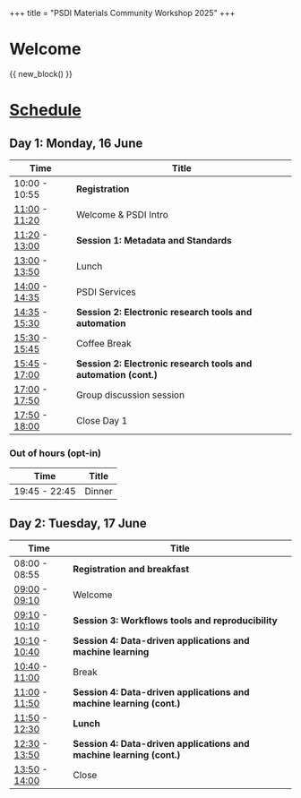 +++
title = "PSDI Materials Community Workshop 2025"
+++

# Welcome

{{ new_block() }}

# [Schedule](/programme)


## Day 1: Monday, 16 June

| Time | Title |
| ---- | ----- |
|10:00 - 10:55| **Registration**|
|[11:00](https://time.is/1100_16_June_2025_in_BST) - [11:20](https://time.is/1120_16_June_2025_in_BST)| Welcome & PSDI Intro|
|[11:20](https://time.is/1120_16_June_2025_in_BST) - [13:00](https://time.is/1300_16_June_2025_in_BST)| **Session 1: Metadata and Standards**|
|[13:00](https://time.is/1300_16_June_2025_in_BST) - [13:50](https://time.is/1350_16_June_2025_in_BST)| Lunch|
|[14:00](https://time.is/1400_16_June_2025_in_BST) - [14:35](https://time.is/1435_16_June_2025_in_BST)|PSDI Services|
|[14:35](https://time.is/1435_16_June_2025_in_BST) - [15:30](https://time.is/1530_16_June_2025_in_BST)| **Session 2: Electronic research tools and automation**|
|[15:30](https://time.is/1530_16_June_2025_in_BST) - [15:45](https://time.is/1545_16_June_2025_in_BST)| Coffee Break|
|[15:45](https://time.is/1545_16_June_2025_in_BST) - [17:00](https://time.is/1700_16_June_2025_in_BST)| **Session 2: Electronic research tools and automation (cont.)**|
|[17:00](https://time.is/1700_16_June_2025_in_BST) - [17:50](https://time.is/1750_16_June_2025_in_BST)| Group discussion session|
|[17:50](https://time.is/1750_16_June_2025_in_BST) - [18:00](https://time.is/1800_16_June_2025_in_BST)| Close Day 1|

### Out of hours (opt-in)

| Time | Title |
| ---- | ----- |
|19:45 - 22:45| Dinner|

## Day 2: Tuesday, 17 June

| Time | Title |
| ---- | ----- |
|08:00 - 08:55| **Registration and breakfast**|
|[09:00](https://time.is/0900_17_June_2025_in_BST) - [09:10](https://time.is/0910_17_June_2025_in_BST)| Welcome |
|[09:10](https://time.is/0910_17_June_2025_in_BST) - [10:10](https://time.is/1010_17_June_2025_in_BST)| **Session 3: Workflows tools and reproducibility** |
|[10:10](https://time.is/1010_17_June_2025_in_BST) - [10:40](https://time.is/1040_17_June_2025_in_BST)| **Session 4: Data-driven applications and machine learning** |
|[10:40](https://time.is/1040_17_June_2025_in_BST) - [11:00](https://time.is/1100_17_June_2025_in_BST)| Break |
|[11:00](https://time.is/1100_17_June_2025_in_BST) - [11:50](https://time.is/1150_17_June_2025_in_BST)| **Session 4: Data-driven applications and machine learning (cont.)** |
|[11:50](https://time.is/1150_17_June_2025_in_BST) - [12:30](https://time.is/1230_17_June_2025_in_BST)| **Lunch**|
|[12:30](https://time.is/1230_17_June_2025_in_BST) - [13:50](https://time.is/1350_17_June_2025_in_BST)| **Session 4: Data-driven applications and machine learning (cont.)** |
|[13:50](https://time.is/1350_17_June_2025_in_BST) - [14:00](https://time.is/1400_17_June_2025_in_BST) | Close |
